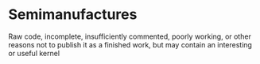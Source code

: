 # Semimanufactures
Raw code, incomplete, insufficiently commented, poorly working, or other reasons not to publish it as a finished work, but may contain an interesting or useful kernel
